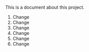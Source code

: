 This is a document about this project.  

1. Change
2. Change
3. Change
4. Change
5. Change
6. Change